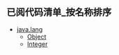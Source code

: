 ## 已阅代码清单_按名称排序
* [java.lang](https://github.com/aserendipper/JDK1.8-source-analysis/tree/main/src/jdk8/java/lang)
    * [Object](https://github.com/aserendipper/JDK1.8-source-analysis/blob/main/src/jdk8/java/lang/Object.java)
    * [Integer](https://github.com/aserendipper/JDK1.8-source-analysis/blob/main/src/jdk8/java/lang/Integer.java)
